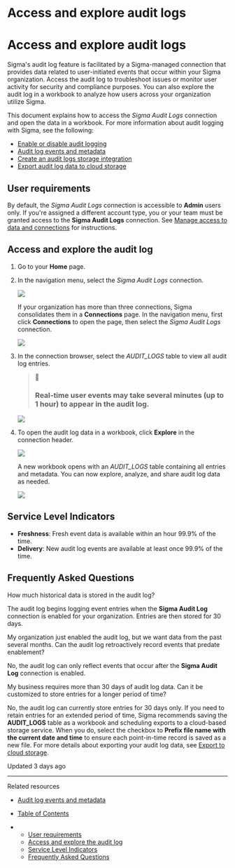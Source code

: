 # Access and explore audit logs

# Access and explore audit logs

Sigma's audit log feature is facilitated by a Sigma-managed connection that provides data related to user-initiated events that occur within your Sigma organization. Access the audit log to troubleshoot issues or monitor user activity for security and compliance purposes. You can also explore the audit log in a workbook to analyze how users across your organization utilize Sigma.

This document explains how to access the *Sigma Audit Logs* connection and open the data in a workbook. For more information about audit logging with Sigma, see the following:

* [Enable or disable audit logging](/docs/enable-audit-logging)
* [Audit log events and metadata](/docs/audit-log-events-and-metadata)
* [Create an audit logs storage integration](/docs/create-an-audit-logs-storage-integration)
* [Export audit log data to cloud storage](/docs/export-audit-log-data-to-cloud-storage)

## User requirements

By default, the *Sigma Audit Logs* connection is accessible to **Admin** users only. If you're assigned a different account type, you or your team must be granted access to the **Sigma Audit Logs** connection. See [Manage access to data and connections](/docs/manage-data-permissions) for instructions.

## Access and explore the audit log

1. Go to your **Home** page.
2. In the navigation menu, select the *Sigma Audit Logs* connection.

   ![](https://sigma-docs-screenshots.s3.us-west-2.amazonaws.com/Admin/Audit+Log/audit-log_side-nav_select-connection.png)

   If your organization has more than three connections, Sigma consolidates them in a **Connections** page. In the navigation menu, first click **Connections** to open the page, then select the *Sigma Audit Logs* connection.

   ![](https://sigma-docs-screenshots.s3.us-west-2.amazonaws.com/Admin/Audit+Log/audit-log_connections-page_select-connection.png)
3. In the connection browser, select the *AUDIT\_LOGS* table to view all audit log entries.

   > 🚧
   >
   > ### Real-time user events may take several minutes (up to 1 hour) to appear in the audit log.

   ![](https://sigma-docs-screenshots.s3.us-west-2.amazonaws.com/Admin/Audit+Log/audit-log_view-entries.png)
4. To open the audit log data in a workbook, click **Explore** in the connection header.

   ![](https://sigma-docs-screenshots.s3.us-west-2.amazonaws.com/Admin/Audit+Log/audit-log_explore.png)

   A new workbook opens with an *AUDIT\_LOGS* table containing all entries and metadata. You can now explore, analyze, and share audit log data as needed.

   ![](https://sigma-docs-screenshots.s3.us-west-2.amazonaws.com/Admin/Audit+Log/audit-log_new-exploration.png)

  

## Service Level Indicators

* **Freshness**: Fresh event data is available within an hour 99.9% of the time.
* **Delivery**: New audit log events are available at least once 99.9% of the time.

## Frequently Asked Questions

How much historical data is stored in the audit log?

The audit log begins logging event entries when the **Sigma Audit Log** connection is enabled for your organization. Entries are then stored for 30 days.

My organization just enabled the audit log, but we want data from the past several months. Can the audit log retroactively record events that predate enablement?

No, the audit log can only reflect events that occur after the **Sigma Audit Log** connection is enabled.

My business requires more than 30 days of audit log data. Can it be customized to store entries for a longer period of time?

No, the audit log can currently store entries for 30 days only. If you need to retain entries for an extended period of time, Sigma recommends saving the **AUDIT\_LOGS** table as a workbook and scheduling exports to a cloud-based storage service. When you do, select the checkbox to **Prefix file name with the current date and time** to ensure each point-in-time record is saved as a new file. For more details about exporting your audit log data, see [Export to cloud storage](/docs/export-a-workbook-to-cloud-storage).

Updated 3 days ago

---

Related resources

* [Audit log events and metadata](/docs/audit-log-events-and-metadata)

* [Table of Contents](#)
* + [User requirements](#user-requirements)
  + [Access and explore the audit log](#access-and-explore-the-audit-log)
  + [Service Level Indicators](#service-level-indicators)
  + [Frequently Asked Questions](#frequently-asked-questions)